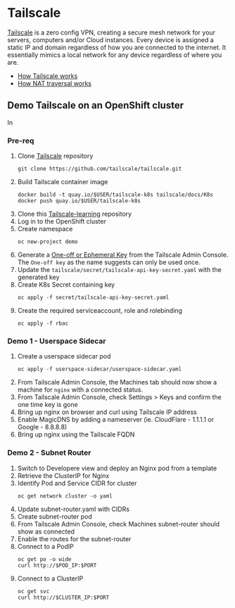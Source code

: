 # Tailscale

[Tailscale](https://tailscale.com/) is a zero config VPN, creating a secure mesh network for your servers, computers and/or Cloud instances.
  Every device is assigned a static IP and domain regardless of how you are connected to the internet.  It essentially mimics a local network
  for any device regardless of where you are.

- [How Tailscale works](https://tailscale.com/blog/how-tailscale-works/)
- [How NAT traversal works](https://tailscale.com/blog/how-nat-traversal-works/)


## Demo Tailscale on an OpenShift cluster
In

### Pre-req

1. Clone [Tailscale](https://github.com/tailscale/tailscale) repository
      ```
      git clone https://github.com/tailscale/tailscale.git
      ```
1. Build Tailscale container image
      ```
      docker build -t quay.io/$USER/tailscale-k8s tailscale/docs/K8s
      docker push quay.io/$USER/tailscale-k8s
      ```
1. Clone this [Tailscale-learning](https://github.com/hollisc/tailscale-learning.git) repository
1. Log in to the OpenShift cluster
1. Create namespace
      ```
      oc new-project demo
      ```
1. Generate a [One-off or Ephemeral Key](https://tailscale.com/kb/1085/auth-keys/) from the Tailscale Admin Console.
   The `One-off key` as the name suggests can only be used once.
1. Update the `tailscale/secret/tailscale-api-key-secret.yaml` with the generated key
1. Create K8s Secret containing key
      ```
      oc apply -f secret/tailscale-api-key-secret.yaml
      ```
1. Create the required serviceaccount, role and rolebinding
      ```
      oc apply -f rbac
      ```

### Demo 1 - Userspace Sidecar

1. Create a userspace sidecar pod
      ```
      oc apply -f userspace-sidecar/userspace-sidecar.yaml
      ```
2. From Tailscale Admin Console, the Machines tab should now show a machine for `nginx` with a connected status.
3. From Tailscale Admin Console, check Settings > Keys and confirm the one time key is gone
4. Bring up nginx on browser and curl using Tailscale IP address
5. Enable MagicDNS by adding a nameserver (ie. CloudFlare - 1.1.1.1 or Google - 8.8.8.8)
6. Bring up nginx using the Tailscale FQDN

### Demo 2 - Subnet Router

1. Switch to Developere view and deploy an Nginx pod from a template
2. Retrieve the ClusterIP for Nginx
3. Identify Pod and Service CIDR for cluster
      ```
      oc get network cluster -o yaml
      ```
4. Update subnet-router.yaml with CIDRs
5. Create subnet-router pod
6. From Tailscale Admin Console, check Machines
      subnet-router should show as connected
7. Enable the routes for the subnet-router
8. Connect to a PodIP
      ```
      oc get po -o wide
      curl http://$POD_IP:$PORT
      ```
9. Connect to a ClusterIP
      ```
      oc get svc
      curl http://$CLUSTER_IP:$PORT
      ```